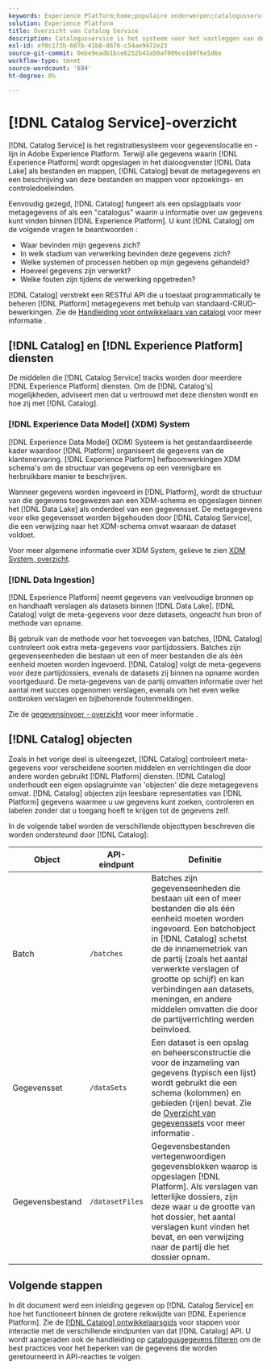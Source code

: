 ```yaml
---
keywords: Experience Platform;home;populaire onderwerpen;catalogusservice;catalogus;Catalogusservice;gegevenslocatie;Gegevenslocatie;Gegevensbeheer;Lineage;Lijn;Catalogus;Gegevensset inschakelen
solution: Experience Platform
title: Overzicht van Catalog Service
description: Catalogusservice is het systeem voor het vastleggen van de locatie van gegevens en de verbinding in Adobe Experience Platform. Terwijl alle gegevens die in Experience Platform worden opgenomen in het meer van Gegevens als dossiers en folders worden opgeslagen, houdt de Catalogus de meta-gegevens en de beschrijving van die dossiers en folders voor raadpleging en controledoeleinden.
exl-id: ef0c173b-607b-41b8-8676-c54ae9472e23
source-git-commit: 0ebe9eadb1bce6252b43a50af009ce1b0f6e5d6e
workflow-type: tm+mt
source-wordcount: '694'
ht-degree: 0%

---
```


# [!DNL Catalog Service]-overzicht

[!DNL Catalog Service] is het registratiesysteem voor gegevenslocatie en -lijn in Adobe Experience Platform. Terwijl alle gegevens waarin [!DNL Experience Platform] wordt opgeslagen in het dialoogvenster [!DNL Data Lake] als bestanden en mappen, [!DNL Catalog] bevat de metagegevens en een beschrijving van deze bestanden en mappen voor opzoekings- en controledoeleinden.

Eenvoudig gezegd, [!DNL Catalog] fungeert als een opslagplaats voor metagegevens of als een &quot;catalogus&quot; waarin u informatie over uw gegevens kunt vinden binnen [!DNL Experience Platform]. U kunt [!DNL Catalog] om de volgende vragen te beantwoorden :

* Waar bevinden mijn gegevens zich?
* In welk stadium van verwerking bevinden deze gegevens zich?
* Welke systemen of processen hebben op mijn gegevens gehandeld?
* Hoeveel gegevens zijn verwerkt?
* Welke fouten zijn tijdens de verwerking opgetreden?

[!DNL Catalog] verstrekt een RESTful API die u toestaat programmatically te beheren [!DNL Platform] metagegevens met behulp van standaard-CRUD-bewerkingen. Zie de [Handleiding voor ontwikkelaars van catalogi](api/getting-started.md) voor meer informatie .

## [!DNL Catalog] en [!DNL Experience Platform] diensten

De middelen die [!DNL Catalog Service] tracks worden door meerdere [!DNL Experience Platform] diensten. Om de [!DNL Catalog's] mogelijkheden, adviseert men dat u vertrouwd met deze diensten wordt en hoe zij met [!DNL Catalog].

### [!DNL Experience Data Model] (XDM) System

[!DNL Experience Data Model] (XDM) Systeem is het gestandaardiseerde kader waardoor [!DNL Platform] organiseert de gegevens van de klantenervaring. [!DNL Experience Platform] hefboomwerkingen XDM schema&#39;s om de structuur van gegevens op een verenigbare en herbruikbare manier te beschrijven.

Wanneer gegevens worden ingevoerd in [!DNL Platform], wordt de structuur van die gegevens toegewezen aan een XDM-schema en opgeslagen binnen het [!DNL Data Lake] als onderdeel van een gegevensset. De metagegevens voor elke gegevensset worden bijgehouden door [!DNL Catalog Service], die een verwijzing naar het XDM-schema omvat waaraan de dataset voldoet.

Voor meer algemene informatie over XDM System, gelieve te zien [XDM System, overzicht](../xdm/home.md).

### [!DNL Data Ingestion]

[!DNL Experience Platform] neemt gegevens van veelvoudige bronnen op en handhaaft verslagen als datasets binnen [!DNL Data Lake]. [!DNL Catalog] volgt de meta-gegevens voor deze datasets, ongeacht hun bron of methode van opname.

Bij gebruik van de methode voor het toevoegen van batches, [!DNL Catalog] controleert ook extra meta-gegevens voor partijdossiers. Batches zijn gegevenseenheden die bestaan uit een of meer bestanden die als één eenheid moeten worden ingevoerd. [!DNL Catalog] volgt de meta-gegevens voor deze partijdossiers, evenals de datasets zij binnen na opname worden voortgeduurd. De meta-gegevens van de partij omvatten informatie over het aantal met succes opgenomen verslagen, evenals om het even welke ontbroken verslagen en bijbehorende foutenmeldingen.

Zie de [gegevensinvoer - overzicht](../ingestion/home.md) voor meer informatie .

## [!DNL Catalog] objecten

Zoals in het vorige deel is uiteengezet, [!DNL Catalog] controleert meta-gegevens voor verscheidene soorten middelen en verrichtingen die door andere worden gebruikt [!DNL Platform] diensten. [!DNL Catalog] onderhoudt een eigen opslagruimte van &#39;objecten&#39; die deze metagegevens omvat. [!DNL Catalog] objecten zijn leesbare representaties van [!DNL Platform] gegevens waarmee u uw gegevens kunt zoeken, controleren en labelen zonder dat u toegang hoeft te krijgen tot de gegevens zelf.

In de volgende tabel worden de verschillende objecttypen beschreven die worden ondersteund door [!DNL Catalog]:

| Object | API-eindpunt | Definitie |
|---|---|---|
| Batch | `/batches` | Batches zijn gegevenseenheden die bestaan uit een of meer bestanden die als één eenheid moeten worden ingevoerd. Een batchobject in [!DNL Catalog] schetst de de innamemetriek van de partij (zoals het aantal verwerkte verslagen of grootte op schijf) en kan verbindingen aan datasets, meningen, en andere middelen omvatten die door de partijverrichting werden beïnvloed. |
| Gegevensset | `/dataSets` | Een dataset is een opslag en beheersconstructie die voor de inzameling van gegevens (typisch een lijst) wordt gebruikt die een schema (kolommen) en gebieden (rijen) bevat. Zie de [Overzicht van gegevenssets](./datasets/overview.md) voor meer informatie . |
| Gegevensbestand | `/datasetFiles` | Gegevensbestanden vertegenwoordigen gegevensblokken waarop is opgeslagen [!DNL Platform]. Als verslagen van letterlijke dossiers, zijn deze waar u de grootte van het dossier, het aantal verslagen kunt vinden het bevat, en een verwijzing naar de partij die het dossier opnam. |

## Volgende stappen

In dit document werd een inleiding gegeven op [!DNL Catalog Service] en hoe het functioneert binnen de grotere reikwijdte van [!DNL Experience Platform]. Zie de [[!DNL Catalog] ontwikkelaarsgids](api/getting-started.md) voor stappen voor interactie met de verschillende eindpunten van dat [!DNL Catalog] API. U wordt aangeraden ook de handleiding op [catalogusgegevens filteren](api/filter-data.md) om de best practices voor het beperken van de gegevens die worden geretourneerd in API-reacties te volgen.
